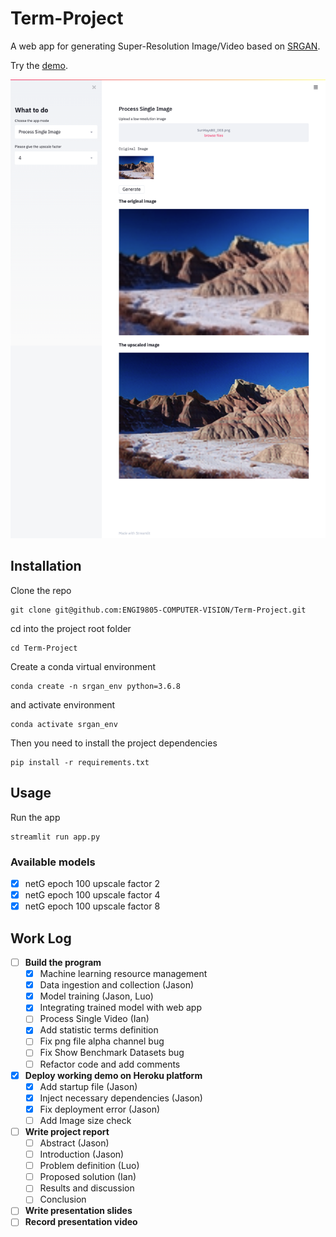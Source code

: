 # Term-Project
A web app for generating Super-Resolution Image/Video based on [SRGAN](https://arxiv.org/abs/1609.04802).

Try the [demo](https://srgan.herokuapp.com/).

![screenshot](asset/screenshot.png "Screenshot")


## Installation

Clone the repo

```
git clone git@github.com:ENGI9805-COMPUTER-VISION/Term-Project.git
```

cd into the project root folder
```
cd Term-Project
```

Create a conda virtual environment

```
conda create -n srgan_env python=3.6.8
```

and activate environment

```
conda activate srgan_env
```

Then you need to install the project dependencies

```
pip install -r requirements.txt
```

## Usage

Run the app
```
streamlit run app.py
```

### Available models

- [x] netG epoch 100 upscale factor 2
- [x] netG epoch 100 upscale factor 4
- [x] netG epoch 100 upscale factor 8

## Work Log

- [ ] **Build the program**
    - [x] Machine learning resource management
    - [x] Data ingestion and collection (Jason)
    - [x] Model training (Jason, Luo)
    - [x] Integrating trained model with web app
    - [ ] Process Single Video (Ian)
    - [x] Add statistic terms definition
    - [ ] Fix png file alpha channel bug
    - [ ] Fix Show Benchmark Datasets bug
    - [ ] Refactor code and add comments
- [x] **Deploy working demo on Heroku platform**
    - [x] Add startup file (Jason)
    - [x] Inject necessary dependencies (Jason)
    - [x] Fix deployment error (Jason)
    - [ ] Add Image size check
- [ ] **Write project report**
    - [ ] Abstract (Jason)
    - [ ] Introduction (Jason)
    - [ ] Problem definition (Luo)
    - [ ] Proposed solution (Ian)
    - [ ] Results and discussion
    - [ ] Conclusion
- [ ] **Write presentation slides**
- [ ] **Record presentation video**
